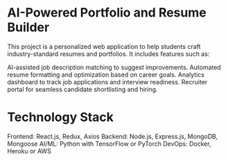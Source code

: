 # AI-Powered Portfolio and Resume Builder
This project is a personalized web application to help students craft industry-standard resumes and portfolios. It includes features such as:

AI-assisted job description matching to suggest improvements.
Automated resume formatting and optimization based on career goals.
Analytics dashboard to track job applications and interview readiness.
Recruiter portal for seamless candidate shortlisting and hiring.

# Technology Stack
Frontend: React.js, Redux, Axios
Backend: Node.js, Express.js, MongoDB, Mongoose
AI/ML: Python with TensorFlow or PyTorch
DevOps: Docker, Heroku or AWS
